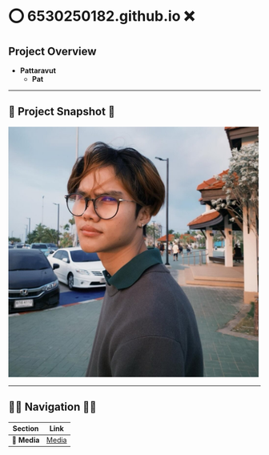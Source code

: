 #  ⭕️ **6530250182.github.io** ❌

## **Project Overview** 
- **Pattaravut**  
  - **Pat**  

---

## 📸 **Project Snapshot** 📸

<img src="https://github.com/Pattaravut/6530250182.github.io/blob/main/IMG_1.jpg" width="500" height="500" />



---

## 🫸🏽 **Navigation** 🫷🏾

| **Section**           | **Link**                       |
|-----------------------|--------------------------------|
| 🩻 **Media**          | [Media](media.md)            |
